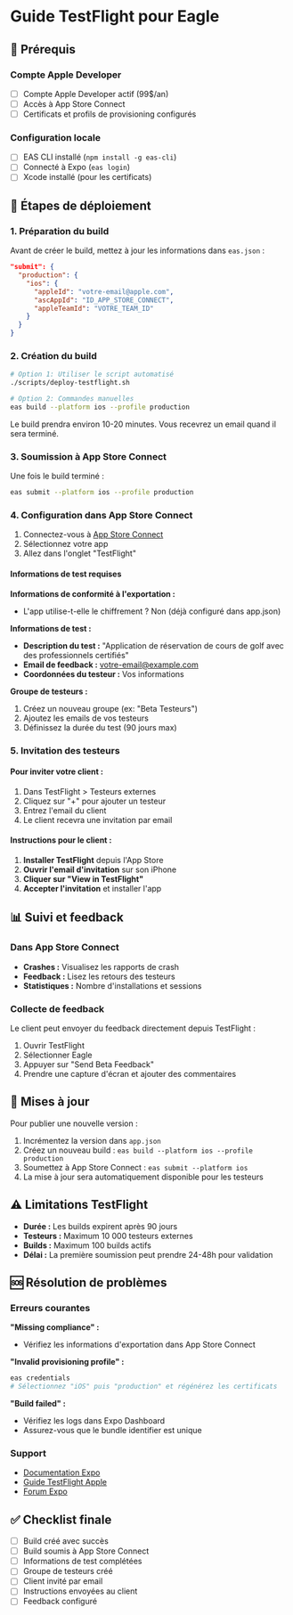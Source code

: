 # Guide TestFlight pour Eagle

## 📱 Prérequis

### Compte Apple Developer
- [ ] Compte Apple Developer actif (99$/an)
- [ ] Accès à App Store Connect
- [ ] Certificats et profils de provisioning configurés

### Configuration locale
- [ ] EAS CLI installé (`npm install -g eas-cli`)
- [ ] Connecté à Expo (`eas login`)
- [ ] Xcode installé (pour les certificats)

## 🚀 Étapes de déploiement

### 1. Préparation du build

Avant de créer le build, mettez à jour les informations dans `eas.json` :

```json
"submit": {
  "production": {
    "ios": {
      "appleId": "votre-email@apple.com",
      "ascAppId": "ID_APP_STORE_CONNECT",
      "appleTeamId": "VOTRE_TEAM_ID"
    }
  }
}
```

### 2. Création du build

```bash
# Option 1: Utiliser le script automatisé
./scripts/deploy-testflight.sh

# Option 2: Commandes manuelles
eas build --platform ios --profile production
```

Le build prendra environ 10-20 minutes. Vous recevrez un email quand il sera terminé.

### 3. Soumission à App Store Connect

Une fois le build terminé :

```bash
eas submit --platform ios --profile production
```

### 4. Configuration dans App Store Connect

1. Connectez-vous à [App Store Connect](https://appstoreconnect.apple.com)
2. Sélectionnez votre app
3. Allez dans l'onglet "TestFlight"

#### Informations de test requises

**Informations de conformité à l'exportation :**
- L'app utilise-t-elle le chiffrement ? Non (déjà configuré dans app.json)

**Informations de test :**
- **Description du test :** "Application de réservation de cours de golf avec des professionnels certifiés"
- **Email de feedback :** votre-email@example.com
- **Coordonnées du testeur :** Vos informations

**Groupe de testeurs :**
1. Créez un nouveau groupe (ex: "Beta Testeurs")
2. Ajoutez les emails de vos testeurs
3. Définissez la durée du test (90 jours max)

### 5. Invitation des testeurs

#### Pour inviter votre client :

1. Dans TestFlight > Testeurs externes
2. Cliquez sur "+" pour ajouter un testeur
3. Entrez l'email du client
4. Le client recevra une invitation par email

#### Instructions pour le client :

1. **Installer TestFlight** depuis l'App Store
2. **Ouvrir l'email d'invitation** sur son iPhone
3. **Cliquer sur "View in TestFlight"**
4. **Accepter l'invitation** et installer l'app

## 📊 Suivi et feedback

### Dans App Store Connect

- **Crashes :** Visualisez les rapports de crash
- **Feedback :** Lisez les retours des testeurs
- **Statistiques :** Nombre d'installations et sessions

### Collecte de feedback

Le client peut envoyer du feedback directement depuis TestFlight :
1. Ouvrir TestFlight
2. Sélectionner Eagle
3. Appuyer sur "Send Beta Feedback"
4. Prendre une capture d'écran et ajouter des commentaires

## 🔄 Mises à jour

Pour publier une nouvelle version :

1. Incrémentez la version dans `app.json`
2. Créez un nouveau build : `eas build --platform ios --profile production`
3. Soumettez à App Store Connect : `eas submit --platform ios`
4. La mise à jour sera automatiquement disponible pour les testeurs

## ⚠️ Limitations TestFlight

- **Durée :** Les builds expirent après 90 jours
- **Testeurs :** Maximum 10 000 testeurs externes
- **Builds :** Maximum 100 builds actifs
- **Délai :** La première soumission peut prendre 24-48h pour validation

## 🆘 Résolution de problèmes

### Erreurs courantes

**"Missing compliance" :**
- Vérifiez les informations d'exportation dans App Store Connect

**"Invalid provisioning profile" :**
```bash
eas credentials
# Sélectionnez "iOS" puis "production" et régénérez les certificats
```

**"Build failed" :**
- Vérifiez les logs dans Expo Dashboard
- Assurez-vous que le bundle identifier est unique

### Support

- [Documentation Expo](https://docs.expo.dev/distribution/app-stores/)
- [Guide TestFlight Apple](https://developer.apple.com/testflight/)
- [Forum Expo](https://forums.expo.dev/)

## ✅ Checklist finale

- [ ] Build créé avec succès
- [ ] Build soumis à App Store Connect
- [ ] Informations de test complétées
- [ ] Groupe de testeurs créé
- [ ] Client invité par email
- [ ] Instructions envoyées au client
- [ ] Feedback configuré